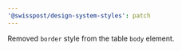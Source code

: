 ```yaml
---
'@swisspost/design-system-styles': patch
---
```


Removed `border` style from the table `body` element.
